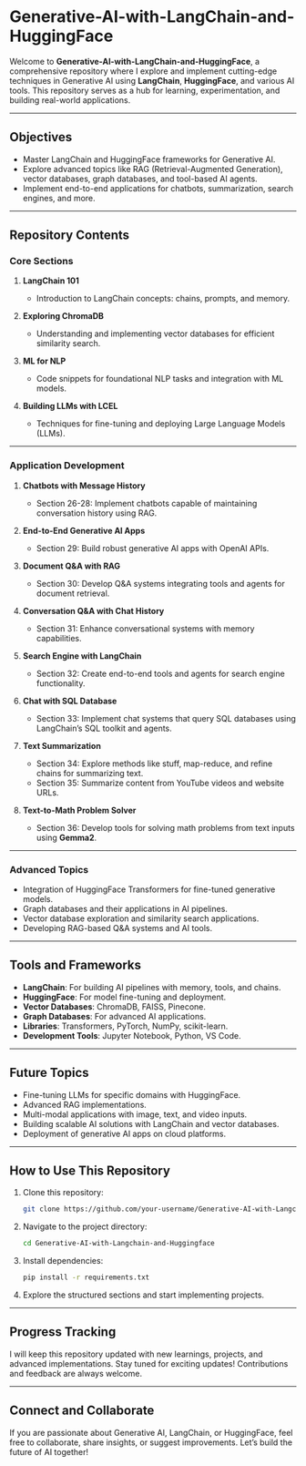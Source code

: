 # Generative-AI-with-LangChain-and-HuggingFace

Welcome to **Generative-AI-with-LangChain-and-HuggingFace**, a comprehensive repository where I explore and implement cutting-edge techniques in Generative AI using **LangChain**, **HuggingFace**, and various AI tools. This repository serves as a hub for learning, experimentation, and building real-world applications.

---

## Objectives

- Master LangChain and HuggingFace frameworks for Generative AI.
- Explore advanced topics like RAG (Retrieval-Augmented Generation), vector databases, graph databases, and tool-based AI agents.
- Implement end-to-end applications for chatbots, summarization, search engines, and more.

---

## Repository Contents

### **Core Sections**
1. **LangChain 101**  
   - Introduction to LangChain concepts: chains, prompts, and memory.

2. **Exploring ChromaDB**  
   - Understanding and implementing vector databases for efficient similarity search.

3. **ML for NLP**  
   - Code snippets for foundational NLP tasks and integration with ML models.

4. **Building LLMs with LCEL**  
   - Techniques for fine-tuning and deploying Large Language Models (LLMs).

---

### **Application Development**

1. **Chatbots with Message History**
   - Section 26-28: Implement chatbots capable of maintaining conversation history using RAG.

2. **End-to-End Generative AI Apps**
   - Section 29: Build robust generative AI apps with OpenAI APIs.

3. **Document Q&A with RAG**
   - Section 30: Develop Q&A systems integrating tools and agents for document retrieval.

4. **Conversation Q&A with Chat History**
   - Section 31: Enhance conversational systems with memory capabilities.

5. **Search Engine with LangChain**
   - Section 32: Create end-to-end tools and agents for search engine functionality.

6. **Chat with SQL Database**
   - Section 33: Implement chat systems that query SQL databases using LangChain’s SQL toolkit and agents.

7. **Text Summarization**
   - Section 34: Explore methods like stuff, map-reduce, and refine chains for summarizing text.
   - Section 35: Summarize content from YouTube videos and website URLs.

8. **Text-to-Math Problem Solver**
   - Section 36: Develop tools for solving math problems from text inputs using **Gemma2**.

---

### **Advanced Topics**
- Integration of HuggingFace Transformers for fine-tuned generative models.
- Graph databases and their applications in AI pipelines.
- Vector database exploration and similarity search applications.
- Developing RAG-based Q&A systems and AI tools.

---

## Tools and Frameworks

- **LangChain**: For building AI pipelines with memory, tools, and chains.  
- **HuggingFace**: For model fine-tuning and deployment.  
- **Vector Databases**: ChromaDB, FAISS, Pinecone.  
- **Graph Databases**: For advanced AI applications.  
- **Libraries**: Transformers, PyTorch, NumPy, scikit-learn.  
- **Development Tools**: Jupyter Notebook, Python, VS Code.

---

## Future Topics

- Fine-tuning LLMs for specific domains with HuggingFace.  
- Advanced RAG implementations.  
- Multi-modal applications with image, text, and video inputs.  
- Building scalable AI solutions with LangChain and vector databases.  
- Deployment of generative AI apps on cloud platforms.

---

## How to Use This Repository

1. Clone this repository:  
   ```bash
   git clone https://github.com/your-username/Generative-AI-with-Langchain-and-Huggingface.git
   ```

2. Navigate to the project directory:  
   ```bash
   cd Generative-AI-with-Langchain-and-Huggingface
   ```

3. Install dependencies:  
   ```bash
   pip install -r requirements.txt
   ```

4. Explore the structured sections and start implementing projects.

---

## Progress Tracking

I will keep this repository updated with new learnings, projects, and advanced implementations. Stay tuned for exciting updates! Contributions and feedback are always welcome.

---

## Connect and Collaborate

If you are passionate about Generative AI, LangChain, or HuggingFace, feel free to collaborate, share insights, or suggest improvements. Let’s build the future of AI together!
